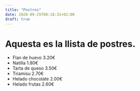 ```yaml
---
title: "Postres"
date: 2020-09-25T08:18:31+02:00
draft: true
---
```


# Aquesta es la llista de postres.


* Flan de huevo    3.20€
* Natilla          1.80€
* Tarta de queso   3.50€
* Tiramisu         2.70€
* Helado chocolate 2.00€
* Helado frutas    2.60€
